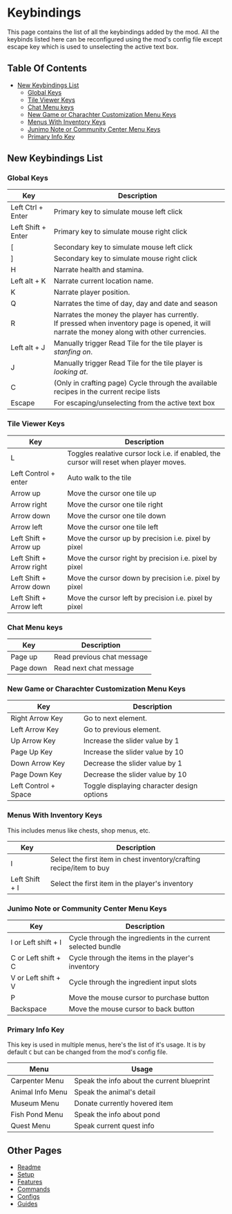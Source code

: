 # Keybindings

This page contains the list of all the keybindings added by the mod.
All the keybinds listed here can be reconfigured using the mod's config file except escape key which is used to unselecting the active text box.

## Table Of Contents

- [New Keybindings List](#new-keybindings-list)
  - [Global Keys](#global-keys)
  - [Tile Viewer Keys](#tile-viewer-keys)
  - [Chat Menu keys](#chat-menu-keys)
  - [New Game or Charachter Customization Menu Keys](#new-game-or-charachter-customization-menu-keys)
  - [Menus With Inventory Keys](#menus-with-inventory-keys)
  - [Junimo Note or Community Center Menu Keys](#junimo-note-or-community-center-menu-keys)
  - [Primary Info Key](#primary-info-key)

## New Keybindings List

### Global Keys

| Key                | Description                                                                                                                                          |
| ------------------ | ---------------------------------------------------------------------------------------------------------------------------------------------------- |
| Left Ctrl + Enter  | Primary key to simulate mouse left click                                                                                                             |
| Left Shift + Enter | Primary key to simulate mouse right click                                                                                                            |
| [                  | Secondary key to simulate mouse left click                                                                                                           |
| ]                  | Secondary key to simulate mouse right click                                                                                                          |
| H                  | Narrate health and stamina.                                                                                                                          |
| Left alt + K       | Narrate current location name.                                                                                                                       |
| K                  | Narrate player position.                                                                                                                             |
| Q                  | Narrates the time of day, day and date and season                                                                                                    |
| R                  | Narrates the money the player has currently. <br /> If pressed when inventory page is opened, it will narrate the money along with other currencies. |
| Left alt + J       | Manually trigger Read Tile for the tile player is _stanfing on_.                                                                                     |
| J                  | Manually trigger Read Tile for the tile player is _looking at_.                                                                                      |
| C                  | (Only in crafting page) Cycle through the available recipes in the current recipe lists                                                              |
| Escape             | For escaping/unselecting from the active text box                                                                                                    |

### Tile Viewer Keys

| Key                      | Description                                                                             |
| ------------------------ | --------------------------------------------------------------------------------------- |
| L                        | Toggles realative cursor lock i.e. if enabled, the cursor will reset when player moves. |
| Left Control + enter     | Auto walk to the tile                                                                   |
| Arrow up                 | Move the cursor one tile up                                                             |
| Arrow right              | Move the cursor one tile right                                                          |
| Arrow down               | Move the cursor one tile down                                                           |
| Arrow left               | Move the cursor one tile left                                                           |
| Left Shift + Arrow up    | Move the cursor up by precision i.e. pixel by pixel                                     |
| Left Shift + Arrow right | Move the cursor right by precision i.e. pixel by pixel                                  |
| Left Shift + Arrow down  | Move the cursor down by precision i.e. pixel by pixel                                   |
| Left Shift + Arrow left  | Move the cursor left by precision i.e. pixel by pixel                                   |

### Chat Menu keys

| Key       | Description                |
| --------- | -------------------------- |
| Page up   | Read previous chat message |
| Page down | Read next chat message     |

### New Game or Charachter Customization Menu Keys

| Key                  | Description                                |
| -------------------- | ------------------------------------------ |
| Right Arrow Key      | Go to next element.                        |
| Left Arrow Key       | Go to previous element.                    |
| Up Arrow Key         | Increase the slider value by 1             |
| Page Up Key          | Increase the slider value by 10            |
| Down Arrow Key       | Decrease the slider value by 1             |
| Page Down Key        | Decrease the slider value by 10            |
| Left Control + Space | Toggle displaying character design options |

### Menus With Inventory Keys

This includes menus like chests, shop menus, etc.

| Key            | Description                                                          |
| -------------- | -------------------------------------------------------------------- |
| I              | Select the first item in chest inventory/crafting recipe/item to buy |
| Left Shift + I | Select the first item in the player's inventory                      |

### Junimo Note or Community Center Menu Keys

| Key                 | Description                                                  |
| ------------------- | ------------------------------------------------------------ |
| I or Left shift + I | Cycle through the ingredients in the current selected bundle |
| C or Left shift + C | Cycle through the items in the player's inventory            |
| V or Left shift + V | Cycle through the ingredient input slots                     |
| P                   | Move the mouse cursor to purchase button                     |
| Backspace           | Move the mouse cursor to back button                         |

### Primary Info Key

This key is used in multiple menus, here's the list of it's usage.
It is by default `C` but can be changed from the mod's config file.

| Menu             | Usage                                      |
| ---------------- | ------------------------------------------ |
| Carpenter Menu   | Speak the info about the current blueprint |
| Animal Info Menu | Speak the animal's detail                  |
| Museum Menu      | Donate currently hovered item              |
| Fish Pond Menu   | Speak the info about pond                  |
| Quest Menu       | Speak current quest info                   |

## Other Pages

- [Readme](README.md)
- [Setup](setup.md)
- [Features](features.md)
- [Commands](commands.md)
- [Configs](config.md)
- [Guides](guides.md)
